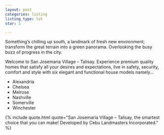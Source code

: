 ```yaml
---
layout: post
categories: listing
listing_type: lot
star: 1

---
```


Something’s chilling up south, a landmark of fresh new environment; transform the great terrain into a green panorama. Overlooking the busy buzz of progress in the city.
 
Welcome to San Josemaria Village – Talisay. Experience premium quality homes that satisfy all your desires and expectations, live in safety, security, comfort and style with six elegant and functional house models namely…
 
- Alexandria
- Chelsea
- Melrose
- Nashville
- Somerville
- Winchester
 

 {% include quote.html quote="San Josemaria Village – Talisay, the smartest choice that you can make! Developed by Cebu Landmasters Incorporated." %}